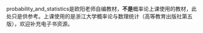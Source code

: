 probability_and_statistics是欧阳老师自编教材，**不是**概率论上课使用的教材，此处只是供参考。上课使用的是浙江大学概率论与数理统计（高等教育出版社第五版），欢迎补充电子书资源。
